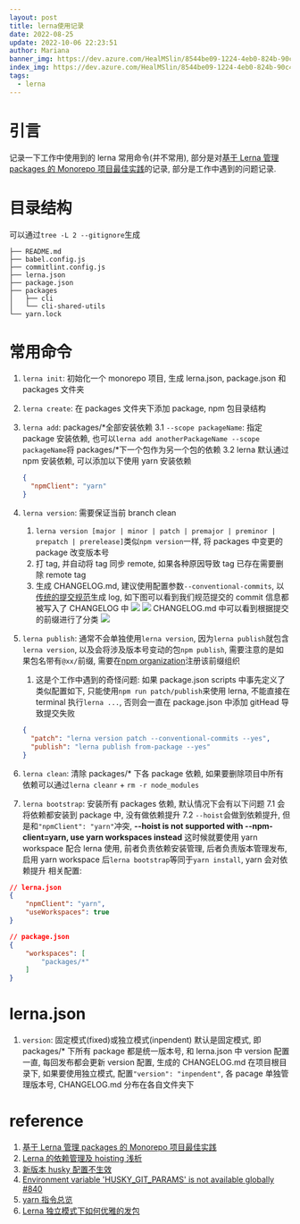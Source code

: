 ```yaml
---
layout: post
title: lerna使用记录
date: 2022-08-25
update: 2022-10-06 22:23:51
author: Mariana
banner_img: https://dev.azure.com/HealMSlin/8544be09-1224-4eb0-824b-90c4ec9d49ee/_apis/git/repositories/7a27a721-4c93-4ecf-8258-d5422217b60a/items?path=%2F1665066170431_7641.png&versionDescriptor%5BversionOptions%5D=0&versionDescriptor%5BversionType%5D=0&versionDescriptor%5Bversion%5D=master&resolveLfs=true&%24format=octetStream&api-version=5.0
index_img: https://dev.azure.com/HealMSlin/8544be09-1224-4eb0-824b-90c4ec9d49ee/_apis/git/repositories/7a27a721-4c93-4ecf-8258-d5422217b60a/items?path=%2F1665066170431_7641.png&versionDescriptor%5BversionOptions%5D=0&versionDescriptor%5BversionType%5D=0&versionDescriptor%5Bversion%5D=master&resolveLfs=true&%24format=octetStream&api-version=5.0
tags:
  - lerna
---
```


# 引言

记录一下工作中使用到的 lerna 常用命令(并不常用), 部分是对[基于 Lerna 管理 packages 的 Monorepo 项目最佳实践](https://juejin.cn/post/6844903911095025678#heading-2)的记录, 部分是工作中遇到的问题记录.

# 目录结构

可以通过`tree -L 2 --gitignore`生成

```
├── README.md
├── babel.config.js
├── commitlint.config.js
├── lerna.json
├── package.json
├── packages
│   ├── cli
│   └── cli-shared-utils
└── yarn.lock
```

# 常用命令

1. `lerna init`: 初始化一个 monorepo 项目, 生成 lerna.json, package.json 和 packages 文件夹
2. `lerna create`: 在 packages 文件夹下添加 package, npm 包目录结构
3. `lerna add`: packages/\*全部安装依赖
   3.1 `--scope packageName`: 指定 package 安装依赖, 也可以`lerna add anotherPackageName --scope packageName`将 packages/\*下一个包作为另一个包的依赖
   3.2 lerna 默认通过 npm 安装依赖, 可以添加以下使用 yarn 安装依赖

   ```json
   {
     "npmClient": "yarn"
   }
   ```

4. `lerna version`: 需要保证当前 branch clean

   1. `lerna version [major | minor | patch | premajor | preminor | prepatch | prerelease]`类似`npm version`一样, 将 packages 中变更的 package 改变版本号
   2. 打 tag, 并自动将 tag 同步 remote, 如果各种原因导致 tag 已存在需要删除 remote tag
   3. 生成 CHANGELOG.md, 建议使用配置参数`--conventional-commits`, 以[传统的提交规范](https://conventionalcommits.org/)生成 log, 如下图可以看到我们规范提交的 commit 信息都被写入了 CHANGELOG 中
      ![](https://dev.azure.com/HealMSlin/8544be09-1224-4eb0-824b-90c4ec9d49ee/_apis/git/repositories/7a27a721-4c93-4ecf-8258-d5422217b60a/items?path=%2F1661445238686_7737.png&versionDescriptor%5BversionOptions%5D=0&versionDescriptor%5BversionType%5D=0&versionDescriptor%5Bversion%5D=master&resolveLfs=true&%24format=octetStream&api-version=5.0)
      ![](https://dev.azure.com/HealMSlin/8544be09-1224-4eb0-824b-90c4ec9d49ee/_apis/git/repositories/7a27a721-4c93-4ecf-8258-d5422217b60a/items?path=%2F1661445271386_3522.png&versionDescriptor%5BversionOptions%5D=0&versionDescriptor%5BversionType%5D=0&versionDescriptor%5Bversion%5D=master&resolveLfs=true&%24format=octetStream&api-version=5.0)
      CHANGELOG.md 中可以看到根据提交的前缀进行了分类
      ![](https://dev.azure.com/HealMSlin/8544be09-1224-4eb0-824b-90c4ec9d49ee/_apis/git/repositories/7a27a721-4c93-4ecf-8258-d5422217b60a/items?path=%2F1661931145247_8800.png&versionDescriptor%5BversionOptions%5D=0&versionDescriptor%5BversionType%5D=0&versionDescriptor%5Bversion%5D=master&resolveLfs=true&%24format=octetStream&api-version=5.0)

5. `lerna publish`: 通常不会单独使用`lerna version`, 因为`lerna publish`就包含`lerna version`, 以及会将涉及版本号变动的包`npm publish`, 需要注意的是如果包名带有`@xx/`前缀, 需要在[npm organization](https://www.npmjs.com/org/create)注册该前缀组织
   1. 这是个工作中遇到的奇怪问题: 如果 package.json scripts 中事先定义了类似配置如下, 只能使用`npm run patch/publish`来使用 lerna, 不能直接在 terminal 执行`lerna ...`, 否则会一直在 package.json 中添加 gitHead 导致提交失败
   ```json
   {
     "patch": "lerna version patch --conventional-commits --yes",
     "publish": "lerna publish from-package --yes"
   }
   ```
6. `lerna clean`: 清除 packages/\* 下各 package 依赖, 如果要删除项目中所有依赖可以通过`lerna cleanr` + `rm -r node_modules`
7. `lerna bootstrap`: 安装所有 packages 依赖, 默认情况下会有以下问题
   7.1 会将依赖都安装到 package 中, 没有做依赖提升
   7.2 `--hoist`会做到依赖提升, 但是和`"npmClient": "yarn"`冲突, **--hoist is not supported with --npm-client=yarn, use yarn workspaces instead**
   这时候就要使用 yarn workspace 配合 lerna 使用, 前者负责依赖安装管理, 后者负责版本管理发布, 启用 yarn workspace 后`lerna bootstrap`等同于`yarn install`, yarn 会对依赖提升
   相关配置:

```json
// lerna.json
{
	"npmClient": "yarn",
	"useWorkspaces": true
}

// package.json
{
	"workspaces": [
		"packages/*"
	]
}
```

# lerna.json

1. `version`: 固定模式(fixed)或独立模式(inpendent)
   默认是固定模式, 即 packages/\* 下所有 package 都是统一版本号, 和 lerna.json 中 version 配置一直, 每回发布都会更新 version 配置, 生成的 CHANGELOG.md 在项目根目录下, 如果要使用独立模式, 配置`"version": "inpendent"`, 各 pacage 单独管理版本号, CHANGELOG.md 分布在各自文件夹下

# reference

1. [基于 Lerna 管理 packages 的 Monorepo 项目最佳实践](https://juejin.cn/post/6844903911095025678)
2. [Lerna 的依赖管理及 hoisting 浅析](https://yrq110.me/post/tool/how-lerna-manage-package-dependencies/)
3. [新版本 husky 配置不生效](https://www.cnblogs.com/ly0612/p/15545803.html)
4. [Environment variable 'HUSKY_GIT_PARAMS' is not available globally #840](https://github.com/typicode/husky/issues/840)
5. [yarn 指令总览](http://www.febeacon.com/lerna-docs-zh-cn/routes/commands/)
6. [Lerna 独立模式下如何优雅的发包](https://juejin.cn/post/7012622147726082055)
